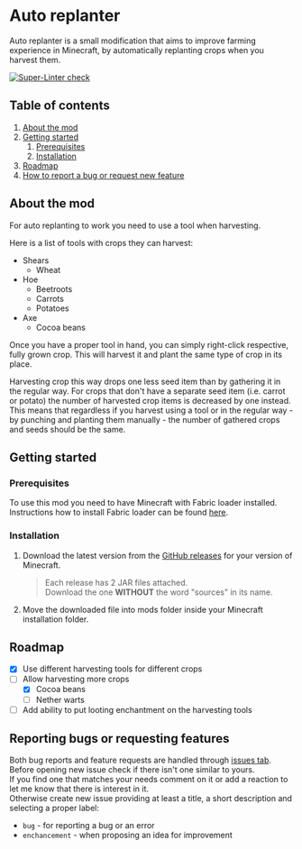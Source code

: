 # Auto replanter
Auto replanter is a small modification that aims to improve farming experience in Minecraft,
by automatically replanting crops when you harvest them.

[![Super-Linter check](https://github.com/cichu/minecraft-auto-replanter/actions/workflows/lint-main-branch.yml/badge.svg)](https://github.com/cichu/minecraft-auto-replanter/actions/workflows/lint-main-branch.yml)

## Table of contents
1. [About the mod](#about-the-mod)
2. [Getting started](#getting-started)
   1. [Prerequisites](#prerequisites)
   2. [Installation](#installation)
3. [Roadmap](#roadmap)
4. [How to report a bug or request new feature](#reporting-bugs-or-requesting-features)

## About the mod
For auto replanting to work you need to use a tool when harvesting.

Here is a list of tools with crops they can harvest:
- Shears
  - Wheat
- Hoe
  - Beetroots
  - Carrots
  - Potatoes
- Axe
  - Cocoa beans

Once you have a proper tool in hand, you can simply right-click respective, fully grown crop.
This will harvest it and plant the same type of crop in its place.

Harvesting crop this way drops one less seed item than by gathering it in the regular way.
For crops that don't have a separate seed item (i.e. carrot or potato) the number of harvested crop items is decreased by one instead.
This means that regardless if you harvest using a tool or in the regular way - by punching and planting them manually - the number of gathered crops and seeds should be the same.

## Getting started

### Prerequisites
To use this mod you need to have Minecraft with Fabric loader installed.  
Instructions how to install Fabric loader can be found [here](https://fabricmc.net/wiki/install).

### Installation
1. Download the latest version from the [GitHub releases](https://github.com/cichu/minecraft-auto-replanter/releases) for your version of Minecraft.
   > Each release has 2 JAR files attached.  
   > Download the one **WITHOUT** the word "sources" in its name.
2. Move the downloaded file into mods folder inside your Minecraft installation folder.

## Roadmap
- [x] Use different harvesting tools for different crops
- [ ] Allow harvesting more crops
  - [x] Cocoa beans
  - [ ] Nether warts
- [ ] Add ability to put looting enchantment on the harvesting tools

## Reporting bugs or requesting features
Both bug reports and feature requests are handled through [issues tab](https://github.com/cichu/minecraft-auto-replanter/issues).
Before opening new issue check if there isn't one similar to yours.  
If you find one that matches your needs comment on it or add a reaction to let me know that there is interest in it.  
Otherwise create new issue providing at least a title, a short description and selecting a proper label:
- `bug` - for reporting a bug or an error
- `enchancement` - when proposing an idea for improvement